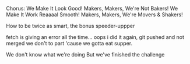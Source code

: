 Chorus:
We Make It Look Good!
Makers, Makers, We're Not Bakers!
We Make It Work Reaaaal Smooth!
Makers, Makers, We're Movers & Shakers!

How to be twice as smart,
the bonus speeder-uppper

fetch is giving an error all the time...
oops i did it again, git pushed and not merged
we don't to part
'cause we gotta eat supper.

We don't know what we're doing
But we've finished the challenge
